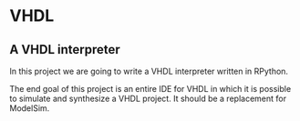 # VHDL
## A VHDL interpreter

In this project we are going to write a VHDL interpreter written in RPython.

The end goal of this project is an entire IDE for VHDL in which it is possible to simulate and synthesize a VHDL project.
It should be a replacement for ModelSim.
